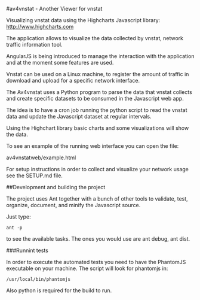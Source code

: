 #av4vnstat - Another Viewer for vnstat

Visualizing vnstat data using the Highcharts Javascript library:
http://www.highcharts.com

The application allows to visualize the data collected by vnstat, network traffic information tool.

AngularJS is being introduced to manage the interaction with the application and at the moment some features are used.

Vnstat can be used on a Linux machine, to register the amount of traffic in download and upload for a specific network interface.

The Av4vnstat uses a Python program to parse the data that vnstat collects and create specific datasets to be consumed in the Javascript web app.

The idea is to have a cron job running the python script to read the vnstat data and update the Javascript dataset at regular intervals.

Using the Highchart library basic charts and some visualizations will show the data.

To see an example of the running web interface you can open the file:

av4vnstatweb/example.html

For setup instructions in order to collect and visualize your network usage see the SETUP.md file.

##Development and building the project

The project uses Ant together with a bunch of other tools to validate, test, organize, document, and minify the Javascript source.

Just type:

    ant -p

to see the available tasks. The ones you would use are ant debug, ant dist.

###Runnint tests

In order to execute the automated tests you need to have the PhantomJS executable on your machine. The script will look for phantomjs in:

    /usr/local/bin/phantomjs

Also python is required for the build to run.

